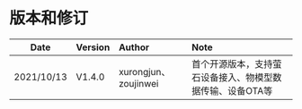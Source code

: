 # 版本和修订 #

| **Date**       | **Version**  |  **Author**    | **Note**  |
| --------   | :------   | :----      | :---- |
| 2021/10/13 | V1.4.0 | xurongjun、zoujinwei | 首个开源版本，支持萤石设备接入、物模型数据传输、设备OTA等 |
